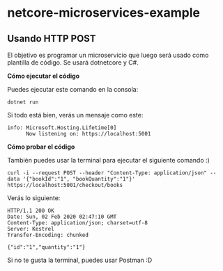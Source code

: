 # netcore-microservices-example
Usando HTTP POST
---
El objetivo es programar un microservicio que luego será usado como plantilla de código. Se usará dotnetcore y C#.

**Cómo ejecutar el código** </br>

Puedes ejecutar este comando en la consola:
```
dotnet run
```
Si todo está bien, verás un mensaje como este:
```
info: Microsoft.Hosting.Lifetime[0]
      Now listening on: https://localhost:5001
```

**Cómo probar el código** </br>

También puedes usar la terminal para ejecutar el siguiente comando :)

```
curl -i --request POST --header "Content-Type: application/json" --data '{"bookId":"1", "bookQuantity":"1"}' https://localhost:5001/checkout/books
```

Verás lo siguiente:
```
HTTP/1.1 200 OK
Date: Sun, 02 Feb 2020 02:47:10 GMT
Content-Type: application/json; charset=utf-8
Server: Kestrel
Transfer-Encoding: chunked

{"id":"1","quantity":"1"}
```

Si no te gusta la terminal, puedes usar Postman :D